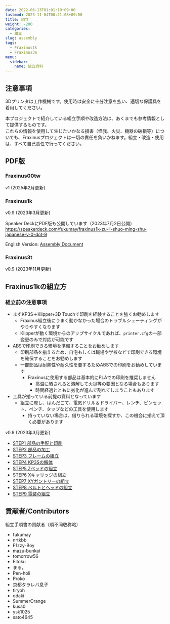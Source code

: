 ```yaml
---
date: 2022-06-13T01:01:10+09:00
lastmod: 2023-11-04T00:21:08+09:00
title: 組立
weight: -200
categories:
  - 組立
slug: assembly
tags:
  - Fraxinus1k
  - Fraxinus3e
menu:
  sidebar:
    name: 組立資料
---
```


## 注意事項

3Dプリンタは工作機械です。使用時は安全に十分注意を払い、適切な保護具を着用してください。

本プロジェクトで紹介している組立手順や改造方法は、あくまでも参考情報として提供するものです。  
これらの情報を使用して生じたいかなる損害（怪我、火災、機器の破損等）についても、Fraxinusプロジェクトは一切の責任を負いかねます。組立・改造・使用は、すべて自己責任で行ってください。

## PDF版

### Fraxinus00tw

v1 (2025年2月更新)

<script defer class="speakerdeck-embed" data-id="4649e988c59e452b9a89c38cba2da878" data-ratio="1.7777777777777777" src="//speakerdeck.com/assets/embed.js"></script>

### Fraxinus1k

v0.9 (2023年3月更新)

Speaker DeckにPDF版も公開しています（2023年7月2日公開）  
https://speakerdeck.com/fukumay/fraxinus1k-zu-li-shuo-ming-shu-japanese-v-0-dot-9

English Version: [Assembly Document](/en/docs/assembly/)

<script defer class="speakerdeck-embed" data-id="3ac376056d5b48b3ad62afa6e1e962af" data-ratio="1.77777777777778" src="//speakerdeck.com/assets/embed.js"></script>

### Fraxinus3t

v0.9 (2023年11月更新)

<script defer class="speakerdeck-embed" data-id="8d097bdb68a94c89adc554b83052494e" data-ratio="1.7777777777777777" src="//speakerdeck.com/assets/embed.js"></script>

## Fraxinus1kの組立方


### 組立前の注意事項

* まずKP3S＋Klipper+3D Touchで印刷を経験することを強くお勧めします
  * Fraxinus組立後にうまく動かなかった場合のトラブルシューティングがやりやすくなります
  * Klipperが動く環境からのアップサイクルであれば、`printer.cfg`の一部変更のみで対応が可能です
* ABSで印刷できる環境を準備することをお勧めします
  * 印刷部品を揃えるため、自宅もしくは職場や学校などで印刷できる環境を確保することをお勧めします
  * 一部部品は耐熱性や耐久性を要するためABSでの印刷をお勧めしています
    * Fraxinusに使用する部品は基本的にPLAでの印刷を推奨しません
      * 高温に晒されると溶解して火災等の要因となる場合もあります
      * 時間経過とともに劣化が進んで割れてしまうこともあります
* 工具が揃っている前提の資料となっています
  * 組立に際し、はんだごて、電気ドリル＆ドライバー、レンチ、ピンセット、ペンチ、タップなどの工具を使用します
    * 持っていない場合は、借りられる環境を探すか、この機会に揃えて頂く必要があります

v0.9 (2023年3月更新)

* [STEP1 部品の手配と印刷](./1k/step1)
* [STEP2 部品の加工](./1k/step2)
* [STEP3 フレームの組立](./1k/step3)
* [STEP4 KP3Sの解体](./1k/step4)
* [STEP5 Zベッドの組立](./1k/step5)
* [STEP6 Xキャリッジの組立](./1k/step6)
* [STEP7 XYガントリーの組立](./1k/step7)
* [STEP8 ベルトとヘッドの組立](./1k/step8)
* [STEP9 電装の組立](./1k/step9)


## 貢献者/Contributors

組立手順書の貢献者（順不同敬称略）

* fukumay
* nrtkbb
* F1zzy-Boy
* mazu-bunkai
* tomorrow56
* Eitoku
* まる。
* Pen-holi
* Proko
* 京都タラレバ息子
* tiryoh
* odaki
* SummerOrange
* kusa0
* ysk1025
* sato4645
